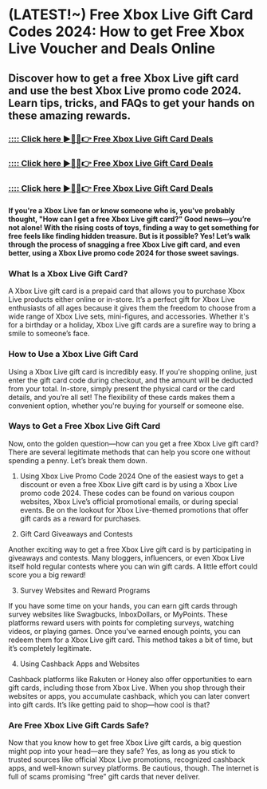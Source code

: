 # (LATEST!~) Free Xbox Live Gift Card Codes 2024: How to get Free Xbox Live Voucher and Deals Online

##  Discover how to get a free Xbox Live gift card and use the best Xbox Live promo code 2024. Learn tips, tricks, and FAQs to get your hands on these amazing rewards.

### [:::: Click here ►🔴✅👉 Free Xbox Live Gift Card Deals](https://lookerstudio.google.com/reporting/5010464f-6213-40b3-91be-93c7ffad7b83)

### [:::: Click here ►🔴✅👉 Free Xbox Live Gift Card Deals](https://lookerstudio.google.com/reporting/5010464f-6213-40b3-91be-93c7ffad7b83)

### [:::: Click here ►🔴✅👉 Free Xbox Live Gift Card Deals](https://lookerstudio.google.com/reporting/5010464f-6213-40b3-91be-93c7ffad7b83)

#### If you're a Xbox Live fan or know someone who is, you've probably thought, "How can I get a free Xbox Live gift card?" Good news—you’re not alone! With the rising costs of toys, finding a way to get something for free feels like finding hidden treasure. But is it possible? Yes! Let’s walk through the process of snagging a free Xbox Live gift card, and even better, using a Xbox Live promo code 2024 for those sweet savings.

### What Is a Xbox Live Gift Card?

A Xbox Live gift card is a prepaid card that allows you to purchase Xbox Live products either online or in-store. It’s a perfect gift for Xbox Live enthusiasts of all ages because it gives them the freedom to choose from a wide range of Xbox Live sets, mini-figures, and accessories. Whether it's for a birthday or a holiday, Xbox Live gift cards are a surefire way to bring a smile to someone’s face.

### How to Use a Xbox Live Gift Card

Using a Xbox Live gift card is incredibly easy. If you're shopping online, just enter the gift card code during checkout, and the amount will be deducted from your total. In-store, simply present the physical card or the card details, and you’re all set! The flexibility of these cards makes them a convenient option, whether you're buying for yourself or someone else.

### Ways to Get a Free Xbox Live Gift Card

Now, onto the golden question—how can you get a free Xbox Live gift card? There are several legitimate methods that can help you score one without spending a penny. Let’s break them down.

1. Using Xbox Live Promo Code 2024
One of the easiest ways to get a discount or even a free Xbox Live gift card is by using a Xbox Live promo code 2024. These codes can be found on various coupon websites, Xbox Live’s official promotional emails, or during special events. Be on the lookout for Xbox Live-themed promotions that offer gift cards as a reward for purchases.

2. Gift Card Giveaways and Contests

Another exciting way to get a free Xbox Live gift card is by participating in giveaways and contests. Many bloggers, influencers, or even Xbox Live itself hold regular contests where you can win gift cards. A little effort could score you a big reward!

3. Survey Websites and Reward Programs

If you have some time on your hands, you can earn gift cards through survey websites like Swagbucks, InboxDollars, or MyPoints. These platforms reward users with points for completing surveys, watching videos, or playing games. Once you’ve earned enough points, you can redeem them for a Xbox Live gift card. This method takes a bit of time, but it’s completely legitimate.

4. Using Cashback Apps and Websites

Cashback platforms like Rakuten or Honey also offer opportunities to earn gift cards, including those from Xbox Live. When you shop through their websites or apps, you accumulate cashback, which you can later convert into gift cards. It’s like getting paid to shop—how cool is that?

### Are Free Xbox Live Gift Cards Safe?

Now that you know how to get free Xbox Live gift cards, a big question might pop into your head—are they safe? Yes, as long as you stick to trusted sources like official Xbox Live promotions, recognized cashback apps, and well-known survey platforms. Be cautious, though. The internet is full of scams promising “free” gift cards that never deliver.
